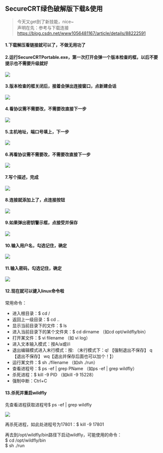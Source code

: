 ## SecureCRT绿色破解版下载&使用

> 今天又get到了新技能，nice~    
> 声明在先：参考与下载连接 https://blog.csdn.net/www1056481167/article/details/88222591    

#### 1.下载解压看链接就可以了，不做无用功了

#### 2.运行SecureCRTPortable.exe，第一次打开会弹一个版本检查的框，以后不要提示也不需要升级就好

<img src='CRT-1.png'>

#### 3.版本检查的框关闭后，接着会弹出连接窗口，点新建会话

<img src='CRT-2.png'>

#### 4.看协议需不需要改，不需要改直接下一步

<img src='CRT-3.png'>

#### 5.主机地址，端口号填上，下一步

<img src='CRT-4.png'>

#### 6.再看协议需不需要改，不需要改直接下一步

<img src='CRT-5.png'>

#### 7.写个描述，完成

<img src='CRT-6.png'>

#### 8.连接就添加上了，点连接按钮

<img src='CRT-7.png'>

#### 9.如果弹出密钥警示框，点接受并保存

<img src='CRT-8.png'>

#### 10.输入用户名，勾选记住，确定

<img src='CRT-9.png'>

#### 11.输入密码，勾选记住，确定

<img src='CRT-10.png'>

#### 12.现在就可以键入linux命令啦

常用命令：
- 进入根目录：$ cd /
- 返回上一级目录：$ cd ..
- 显示当前目录下的文件：$ ls
- 进入当前目录下的某个文件夹：$ cd dirname （如cd opt/wildfly/bin）
- 打开某文件：$ vi filename （如 vi log）
- 进入文本输入模式：按A/a或I/i
- 退出编辑模式进入末行模式：按: （末行模式下：q! 【强制退出不保存】 q【退出不保存】 wq【退出并保存后面也可以加个！】）
- 运行某文件：$ sh ./filename （如sh ./run）
- 查看进程号：$ ps -ef | grep PName （如ps -ef | grep wildfly）
- 杀死进程：$ kill -9 PID （如kill -9 15228）
- 强制中断：Ctrl+C

#### 13.杀死并重启wildfly

先查看进程获取进程号$ ps -ef | grep wildfly

<img src='CRT-11.png'>
 
再杀死进程，如此处进程号为17801：$ kill -9 17801

再去到/opt/wildfly/bin路径下启动wildfly，可能使用的命令：    
$ cd /opt/wildfly/bin    
$ sh ./run
